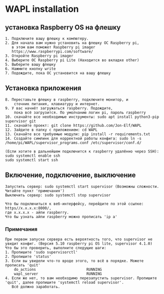 # WAPL installation

## установка Raspberry OS на флешку
    1. Подключите вашу флешку к компютеру.
    2. Для начала вам нужно установить на флешку ОС Raspberry pi, 
       в этом вам поможет Raspberry pi imager  
       https://www.raspberrypi.com/software/
    3. Откройте Raspberry pi imager
    4. Выберите ОС Raspberry pi Lite (Находится во вкладке other)
    5. Выберите вашу флешку
    6. Нажмите кнопку write
    7. Подождите, пока ОС установится на вашу флешку

    
## Установка приложения
    8. Переставьте флешку в raspberry, подключите монитор, и
        сточник питания, клавиатуру и интернет.
    9. У вас начнёт загружаться raspberry. Подождите, 
        пока всё загрузится. По умолчанию логин pi, пароль raspberry
    10. скачайте все необходимые инструменты: sudo apt install python3-pip supervisor git
    11. скачайте проект: git clone https://github.com/Jon-Elf/WAPL
    12. Зайдите в папку с приложением: cd WAPL
    13. Скачайте все требуемые модули: pip install -r requirements.txt
    14. Создайте симлинк для корректной работы конфига: sudo ln -s /home/pi/WAPL/supervisor_programs.conf /etc/supervisor/conf.d/
    
    (Если хотите в дальнейшем подключится к raspberry удалённо через SSH): 
    sudo systemctl enable ssh
    sudo systemctl start ssh
    
## Включение, подключение, выключение
    Запустить сервер: sudo systemctl start supervisor (Возможны сложности. Читайте пункт 'примечания')
    Выключить сервер: sudo systemctl stop supervisor
    
    Что бы подключиться к веб-интерфейсу, перейдите по этой ссылке: https//x.x.x.x:8000/, 
    где x.x.x.x - айпи raspberry. 
    Что бы узнать айпи raspberry можно прописать 'ip a'
    
### Примечания
    При первом запуске сервера есть вероятность того, что supervisor не увидит конфиг. (Версия 5.10 raspberry pi OS lite, supervisor 4.1.0)
    Что бы это проверить, выполните следущие шаги:
    1. Пропишите 'sudo supervisorctl'
    2. Пропишите 'status'
    3. Если вы увидели что-то вроде этого, то всё в порядке. Можете прописать 'quit'
        do_actions                       RUNNING
        wapl_server                      RUNNING
    4. Если же нет, то вам необходимо перезапустить supervisor. Пропишите 'quit', далее пропишите 'systemctl reload supervisor'.
       Всё должно заработать.
 

        
